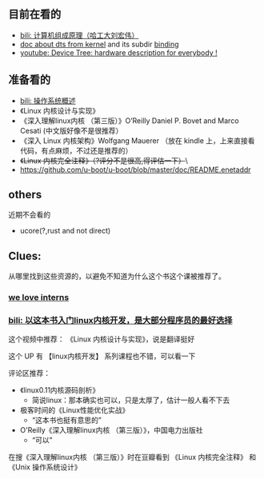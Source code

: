 ## 目前在看的
* [bili: 计算机组成原理（哈工大刘宏伟）](https://www.bilibili.com/video/BV1t4411e7LH) 
* [doc about dts from kernel](https://www.kernel.org/doc/Documentation/devicetree/) and its subdir [binding](https://www.kernel.org/doc/Documentation/devicetree/bindings/)
* [youtube: Device Tree: hardware description for everybody !](https://www.youtube.com/watch?v=Nz6aBffv-Ek)

## 准备看的
* [bili: 操作系统概述](https://www.bilibili.com/video/BV1Cm4y1d7Ur)
* 《Linux 内核设计与实现》
* 《深入理解linux内核 （第三版）》O’Reilly Daniel P. Bovet and Marco Cesati (中文版好像不是很推荐）
* 《深入 Linux 内核架构》Wolfgang Mauerer （放在 kindle 上，上来直接看代码，有点麻烦，不过还是推荐的）
* ~~《Linux 内核完全注释》（?评分不是很高,得评估一下）~~\
* https://github.com/u-boot/u-boot/blob/master/doc/README.enetaddr

## others
近期不会看的
* ucore(?,rust and not direct)

## Clues:
从哪里找到这些资源的，以避免不知道为什么这个书这个课被推荐了。

### [we love interns](https://github.com/plctlab/weloveinterns/blob/master/how-do-we-rank-interns.md)
### [bili: 以这本书入门linux内核开发，是大部分程序员的最好选择](https://www.bilibili.com/video/BV15e4y1P7dX)
这个视频中推荐：
《Linux 内核设计与实现》，说是翻译挺好

这个 UP 有 【linux内核开发】 系列课程也不错，可以看一下

评论区推荐：

* 《linux0.11内核源码剖析》
  + 简说linux：那本确实也可以，只是太厚了，估计一般人看不下去
* 极客时间的《Linux性能优化实战》
  + “这本书也挺有意思的”
* O'Reilly《深入理解linux内核 （第三版）》，中国电力出版社
  + “可以”

在搜《深入理解linux内核 （第三版）》时在豆瓣看到 《Linux 内核完全注释》 和 《Unix 操作系统设计》
